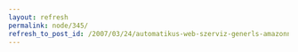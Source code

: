 ```yaml
---
layout: refresh
permalink: node/345/
refresh_to_post_id: /2007/03/24/automatikus-web-szerviz-generls-amazonnl
---
```

